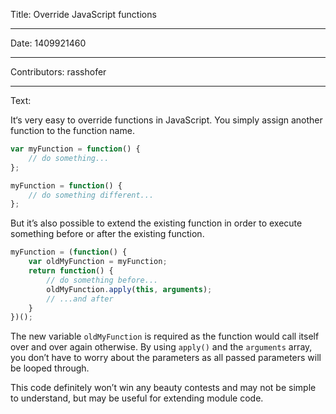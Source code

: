 Title: Override JavaScript functions

-----

Date: 1409921460

-----

Contributors: rasshofer

-----

Text:

It‘s very easy to override functions in JavaScript. You simply assign another function to the function name.

```javascript
var myFunction = function() {
    // do something...
};
```

```javascript
myFunction = function() {
    // do something different...
};
```

But it’s also possible to extend the existing function in order to execute something before or after the existing function.

```javascript
myFunction = (function() {
    var oldMyFunction = myFunction;
    return function() {
        // do something before...
        oldMyFunction.apply(this, arguments);
        // ...and after
    }
})();
```

The new variable `oldMyFunction` is required as the function would call itself over and over again otherwise. By using `apply()` and the `arguments` array, you don’t have to worry about the parameters as all passed parameters will be looped through.

This code definitely won’t win any beauty contests and may not be simple to understand, but may be useful for extending module code.
